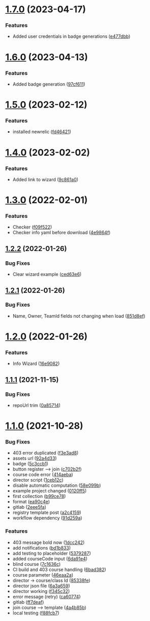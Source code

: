 # [1.7.0](https://github.com/governify/join-bluejay/compare/v1.6.0...v1.7.0) (2023-04-17)


### Features

* Added user credentials in badge generations ([e477dbb](https://github.com/governify/join-bluejay/commit/e477dbb343a676925418ada617218e80b89fc2f2))



# [1.6.0](https://github.com/governify/join-bluejay/compare/v1.5.0...v1.6.0) (2023-04-13)


### Features

* Added badge generation ([97cf611](https://github.com/governify/join-bluejay/commit/97cf611b52b93cd58e539010f974bc97020e4b52))



# [1.5.0](https://github.com/governify/join-bluejay/compare/v1.4.0...v1.5.0) (2023-02-12)


### Features

* installed newrelic ([fd46421](https://github.com/governify/join-bluejay/commit/fd46421fcdc17f046f40612ab53f4d6d4723f8de))



# [1.4.0](https://github.com/governify/join-bluejay/compare/v1.3.0...v1.4.0) (2023-02-02)


### Features

* Added link to wizard ([9c861a0](https://github.com/governify/join-bluejay/commit/9c861a0e116f41eba5a2e555ee0dfea81248c47e))



# [1.3.0](https://github.com/governify/join-bluejay/compare/v1.2.2...v1.3.0) (2022-02-01)


### Features

* Checker ([f09f522](https://github.com/governify/join-bluejay/commit/f09f52289d10023914373da02303ec2ae94c8d8f))
* Checker info yaml before download ([4e9864f](https://github.com/governify/join-bluejay/commit/4e9864f2bae79c2bf44a271ab6cdf722cb7f01ef))



## [1.2.2](https://github.com/governify/join-bluejay/compare/v1.2.1...v1.2.2) (2022-01-26)


### Bug Fixes

* Clear wizard example ([ced63e6](https://github.com/governify/join-bluejay/commit/ced63e64ecd552c46997a460b0bb7277ed27660c))



## [1.2.1](https://github.com/governify/join-bluejay/compare/v1.2.0...v1.2.1) (2022-01-26)


### Bug Fixes

* Name, Owner, TeamId fields not changing when load ([851d8ef](https://github.com/governify/join-bluejay/commit/851d8ef16ea0323f48aae32d301fc1004a345345))



# [1.2.0](https://github.com/governify/join-bluejay/compare/v1.1.1...v1.2.0) (2022-01-26)


### Features

* Info Wizard ([16e9082](https://github.com/governify/join-bluejay/commit/16e908279f0808724ecbe29dbf6c670d13984a47))



## [1.1.1](https://github.com/governify/join-bluejay/compare/v1.1.0...v1.1.1) (2021-11-15)


### Bug Fixes

* repoUrl trim ([0a85714](https://github.com/governify/join-bluejay/commit/0a85714dc3f12f9ab2ef13e55f2cfae49b9bf203))



# [1.1.0](https://github.com/governify/join-bluejay/compare/f345c3299722f343790ccedab6ca5bdd90c1106f...v1.1.0) (2021-10-28)


### Bug Fixes

* 403 error duplicated ([f3e3ad8](https://github.com/governify/join-bluejay/commit/f3e3ad8266ba8d09692427390deb6b9b329caa80))
* assets url ([92a4d33](https://github.com/governify/join-bluejay/commit/92a4d33ee1296afa72670065f036240d853d085e))
* badge ([5c3ccb1](https://github.com/governify/join-bluejay/commit/5c3ccb1a7b33ceb710c483d37f2b845492761ef7))
* button register --> join ([c702b2f](https://github.com/governify/join-bluejay/commit/c702b2f05d9ab3060878bf2539a70b5a3774f114))
* course code error ([414aeba](https://github.com/governify/join-bluejay/commit/414aeba24b75525b9782fac00d13d709d583819e))
* director script ([1ceb12c](https://github.com/governify/join-bluejay/commit/1ceb12c5dc6fdcd2d330bc5bf92e73a8e13fabc6))
* disable automatic computation ([58e099b](https://github.com/governify/join-bluejay/commit/58e099b00b2a865d7c8829bc3161bd552464f920))
* example project  changed ([0120ff5](https://github.com/governify/join-bluejay/commit/0120ff54969d1350b6492d4dace439d8e07cea34))
* first collection ([b99ce78](https://github.com/governify/join-bluejay/commit/b99ce7851fb093a61c8ccdbd1f9b8355b1ab75be))
* format ([ea90c4e](https://github.com/governify/join-bluejay/commit/ea90c4e3af7a8018b4775d02b1a77d88b98dfce5))
* gitlab ([2eee5fa](https://github.com/governify/join-bluejay/commit/2eee5fa9dfb5a53dada6d7a6ad444936e4214064))
* registry template post ([a2c4159](https://github.com/governify/join-bluejay/commit/a2c415965fb71066dde0011b837f55decc17b5a6))
* workflow dependency ([91d259a](https://github.com/governify/join-bluejay/commit/91d259a9bafc595d5282bab23b0aa25950cd111a))


### Features

* 403 message bold now ([1dcc242](https://github.com/governify/join-bluejay/commit/1dcc2427d0614cd6a928f49ce7876a2a5f857c59))
* add notifications ([bd1b833](https://github.com/governify/join-bluejay/commit/bd1b8339b6b5a3ad426ed356aa0d5bd4de1bca3e))
* add testing to placeholder ([5379287](https://github.com/governify/join-bluejay/commit/53792873072c95d48edc0e505168c1358bc60180))
* added courseCode input ([6da91e4](https://github.com/governify/join-bluejay/commit/6da91e4365a41749d858075e52528660410a8f5b))
* blind course ([7c1636c](https://github.com/governify/join-bluejay/commit/7c1636ca61c9f52adf4e01699ce5f4904b8566af))
* CI build and 403 course handling ([6bad382](https://github.com/governify/join-bluejay/commit/6bad3825278c08f6ee6c410247cc2f70e0145412))
* course parameter ([46eaa2a](https://github.com/governify/join-bluejay/commit/46eaa2a53041f6d5abf789b16044aeeceb744334))
* director -> course/class Id ([85338fe](https://github.com/governify/join-bluejay/commit/85338fea9f7307e8da683243ce2e860fd095465a))
* director json file ([6a3a659](https://github.com/governify/join-bluejay/commit/6a3a659e1a1a596a1baccd896a8834cd1ca59ad9))
* director working ([f345c32](https://github.com/governify/join-bluejay/commit/f345c3299722f343790ccedab6ca5bdd90c1106f))
* error message (retry) ([ca60774](https://github.com/governify/join-bluejay/commit/ca6077488ee76adb1c95db7dc75e375ccf21d3e7))
* gitlab ([ff7deaf](https://github.com/governify/join-bluejay/commit/ff7deaf2f1544892746104400447e72c0530a472))
* join course --> template ([4a4b85b](https://github.com/governify/join-bluejay/commit/4a4b85b11a2b44c92e0909d216e13b42c8755a33))
* local testing ([f88fcb7](https://github.com/governify/join-bluejay/commit/f88fcb7c301ed8b6c48e0825a0dd3d317ef9cef1))



